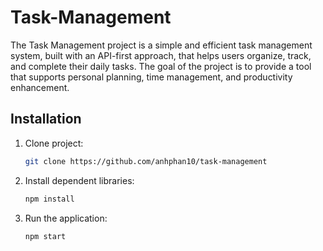 # Task-Management

The Task Management project is a simple and efficient task management system, built with an API-first approach, that helps users organize, track, and complete their daily tasks. The goal of the project is to provide a tool that supports personal planning, time management, and productivity enhancement.

## Installation

1. Clone project:
   ```bash
   git clone https://github.com/anhphan10/task-management
   ```
2. Install dependent libraries:
   ```bash
   npm install
   ```
3. Run the application:
   ```bash
   npm start
      ```